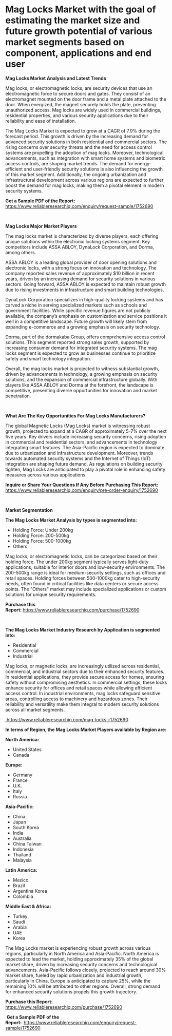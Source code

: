 <p><h1>Mag Locks Market with the goal of estimating the market size and future growth potential of various market segments based on component, applications and end user</h1></p><p><strong>Mag Locks Market Analysis and Latest Trends</strong></p>
<p><p>Mag locks, or electromagnetic locks, are security devices that use an electromagnetic force to secure doors and gates. They consist of an electromagnet mounted on the door frame and a metal plate attached to the door. When energized, the magnet securely holds the plate, preventing unauthorized access. Mag locks are widely used in commercial buildings, residential properties, and various security applications due to their reliability and ease of installation.</p><p>The Mag Locks Market is expected to grow at a CAGR of 7.9% during the forecast period. This growth is driven by the increasing demand for advanced security solutions in both residential and commercial sectors. The rising concerns over security threats and the need for access control systems are propelling the adoption of mag locks. Moreover, technological advancements, such as integration with smart home systems and biometric access controls, are shaping market trends. The demand for energy-efficient and user-friendly security solutions is also influencing the growth of this market segment. Additionally, the ongoing urbanization and infrastructural development across various regions are expected to further boost the demand for mag locks, making them a pivotal element in modern security systems.</p></p>
<p><strong>Get a Sample PDF of the Report:&nbsp;</strong> <a href="https://www.reliableresearchiq.com/enquiry/request-sample/1752690?utm_campaign=2580&utm_medium=2&utm_source=Github&utm_content=ia&utm_term=17042025&utm_id=mag-locks">https://www.reliableresearchiq.com/enquiry/request-sample/1752690</a></p>
<p>&nbsp;</p>
<p><strong>Mag Locks Major Market Players</strong></p>
<p><p>The mag locks market is characterized by diverse players, each offering unique solutions within the electronic locking systems segment. Key competitors include ASSA ABLOY, DynaLock Corporation, and Dorma, among others. </p><p>ASSA ABLOY is a leading global provider of door opening solutions and electronic locks, with a strong focus on innovation and technology. The company reported sales revenue of approximately $10 billion in recent years, driven by an increasing demand for security solutions in various sectors. Going forward, ASSA ABLOY is expected to maintain robust growth due to rising investments in infrastructure and smart building technologies.</p><p>DynaLock Corporation specializes in high-quality locking systems and has carved a niche in serving specialized markets such as schools and government facilities. While specific revenue figures are not publicly available, the company’s emphasis on customization and service positions it well in a competitive landscape. Future growth will likely stem from expanding e-commerce and a growing emphasis on security technology.</p><p>Dorma, part of the dormakaba Group, offers comprehensive access control solutions. This segment reported strong sales growth, supported by increasing consumer demand for integrated security systems. The mag locks segment is expected to grow as businesses continue to prioritize safety and smart technology integration.</p><p>Overall, the mag locks market is projected to witness substantial growth, driven by advancements in technology, a growing emphasis on security solutions, and the expansion of commercial infrastructure globally. With players like ASSA ABLOY and Dorma at the forefront, the landscape is competitive, presenting diverse opportunities for innovation and market penetration.</p></p>
<p>&nbsp;</p>
<p><strong>What Are The Key Opportunities For Mag Locks Manufacturers?</strong></p>
<p><p>The global Magnetic Locks (Mag Locks) market is witnessing robust growth, projected to expand at a CAGR of approximately 5-7% over the next five years. Key drivers include increasing security concerns, rising adoption in commercial and residential sectors, and advancements in technology integrating smart features. The Asia-Pacific region is expected to dominate due to urbanization and infrastructure development. Moreover, trends towards automated security systems and the Internet of Things (IoT) integration are shaping future demand. As regulations on building security tighten, Mag Locks are anticipated to play a pivotal role in enhancing safety measures across various applications.</p></p>
<p><strong>Inquire or Share Your Questions If Any Before Purchasing This Report:</strong> <a href="https://www.reliableresearchiq.com/enquiry/pre-order-enquiry/1752690?utm_campaign=2580&utm_medium=2&utm_source=Github&utm_content=ia&utm_term=17042025&utm_id=mag-locks">https://www.reliableresearchiq.com/enquiry/pre-order-enquiry/1752690</a></p>
<p>&nbsp;</p>
<p><strong>Market Segmentation</strong></p>
<p><strong>The Mag Locks Market Analysis by types is segmented into:</strong></p>
<p><ul><li>Holding Force: Under 200kg</li><li>Holding Force: 200-500kg</li><li>Holding Force: 500-1000kg</li><li>Others</li></ul></p>
<p><p>Mag locks, or electromagnetic locks, can be categorized based on their holding force. The under 200kg segment typically serves light-duty applications, suitable for interior doors and low-security environments. The 200-500kg range is ideal for medium-security settings, such as offices and retail spaces. Holding forces between 500-1000kg cater to high-security needs, often found in critical facilities like data centers or secure access points. The "Others" market may include specialized applications or custom solutions for unique security requirements.</p></p>
<p><strong>Purchase this Report:&nbsp;</strong><a href="https://www.reliableresearchiq.com/purchase/1752690?utm_campaign=2580&utm_medium=2&utm_source=Github&utm_content=ia&utm_term=17042025&utm_id=mag-locks">https://www.reliableresearchiq.com/purchase/1752690</a></p>
<p>&nbsp;</p>
<p><strong>The Mag Locks Market Industry Research by Application is segmented into:</strong></p>
<p><ul><li>Residential</li><li>Commercial</li><li>Industrial</li></ul></p>
<p><p>Mag locks, or magnetic locks, are increasingly utilized across residential, commercial, and industrial sectors due to their enhanced security features. In residential applications, they provide secure access for homes, ensuring safety without compromising aesthetics. In commercial settings, these locks enhance security for offices and retail spaces while allowing efficient access control. In industrial environments, mag locks safeguard sensitive areas, controlling access to machinery and hazardous zones. Their reliability and versatility make them integral to modern security solutions across all market segments.</p></p>
<p><a href="https://www.reliableresearchiq.com/mag-locks-r1752690?utm_campaign=2580&utm_medium=2&utm_source=Github&utm_content=ia&utm_term=17042025&utm_id=mag-locks">&nbsp;https://www.reliableresearchiq.com/mag-locks-r1752690</a></p>
<p><strong>In terms of Region, the Mag Locks Market Players available by Region are:</strong></p>
<p>
    <p> <strong> North America: </strong>
        <ul>
            <li>United States</li>
            <li>Canada</li>
        </ul>
        </p> 
    <p> <strong> Europe: </strong>
        <ul>
            <li>Germany</li>
            <li>France</li>
            <li>U.K.</li>
            <li>Italy</li>
            <li>Russia</li>
        </ul>
        </p> 
    <p> <strong> Asia-Pacific: </strong>
        <ul>
            <li>China</li>
            <li>Japan</li>
            <li>South Korea</li>
            <li>India</li>
            <li>Australia</li>
            <li>China Taiwan</li>
            <li>Indonesia</li>
            <li>Thailand</li>
            <li>Malaysia</li>
        </ul>
        </p> 
    <p> <strong> Latin America: </strong>
        <ul>
            <li>Mexico</li>
            <li>Brazil</li>
            <li>Argentina Korea</li>
            <li>Colombia</li>
        </ul>
        </p> 
    <p> <strong> Middle East & Africa: </strong>
        <ul>
            <li>Turkey</li>
            <li>Saudi</li>
            <li>Arabia</li>
            <li>UAE</li>
            <li>Korea</li>
        </ul>
    </p>
    </p>
<p><p>The Mag Locks market is experiencing robust growth across various regions, particularly in North America and Asia-Pacific. North America is expected to lead the market, holding approximately 35% of the global market share, driven by increasing security concerns and technological advancements. Asia-Pacific follows closely, projected to reach around 30% market share, fueled by rapid urbanization and industrial growth, particularly in China. Europe is anticipated to capture 25%, while the remaining 10% will be attributed to other regions. Overall, strong demand for enhanced security solutions propels this growth trajectory.</p></p>
<p><strong>Purchase this Report: </strong><a href="https://www.reliableresearchiq.com/purchase/1752690?utm_campaign=2580&utm_medium=2&utm_source=Github&utm_content=ia&utm_term=17042025&utm_id=mag-locks">https://www.reliableresearchiq.com/purchase/1752690</a></p>
<p>&nbsp;<strong>Get a Sample PDF of the Report:&nbsp;&nbsp;</strong><a href="https://www.reliableresearchiq.com/enquiry/request-sample/1752690?utm_campaign=2580&utm_medium=2&utm_source=Github&utm_content=ia&utm_term=17042025&utm_id=mag-locks">https://www.reliableresearchiq.com/enquiry/request-sample/1752690</a></p>
<p><strong></strong></p>
<p><p></p><p></p><p></p></p>